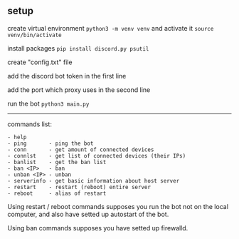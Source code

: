 setup
---
create virtual environment `python3 -m venv venv`
and activate it `source venv/bin/activate`

install packages
`pip install discord.py psutil`

create "config.txt" file

add the discord bot token in the first line 

add the port which proxy uses in the second line

run the bot 
`python3 main.py`

---
commands list:
```
- help
- ping       - ping the bot
- conn       - get amount of connected devices
- connlst    - get list of connected devices (their IPs)
- banlist    - get the ban list
- ban <IP>   - ban
- unban <IP> - unban
- serverinfo - get basic information about host server
- restart    - restart (reboot) entire server
- reboot     - alias of restart
```

Using restart / reboot commands supposes you run the bot not on the local computer, and also have setted up autostart of the bot.

Using ban commands supposes you have setted up firewalld.